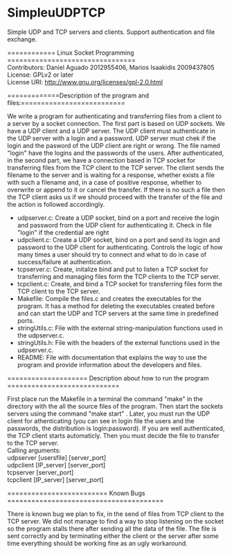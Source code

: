 SimpleuUDPTCP
=============

Simple UDP and TCP servers and clients. Support authentication and file exchange.


============ Linux Socket Programming ================================  
Contributors: Daniel Aguado 2012955406, Marios Isaakidis 2009437805  
License: GPLv2 or later  
License URI: http://www.gnu.org/licenses/gpl-2.0.html


=============Description of the program and files:==========================

We write a program for authenticating and transferring files from a client to a server 
by a socket connection. The first part is based on UDP sockets. We have a UDP client and
a UDP server. The UDP client must authenticate in the UDP server with a login and a 
password. UDP server must chek if the login and the pasword of the UDP client are right 
or wrong. The file named "login" have the logins and the passwords of the users. After 
authenticated, in the second part, we have a connection based in TCP socket for transferring
files from the TCP client to the TCP server. The client sends the filename to the server
and is waiting for a response, whether exists a file with such a filename and, in a case of
positive response, whether to overwrite or append to it or cancel the transfer. If there is
no such a file then the TCP client asks us if we should proceed with the transfer of the file
and the action is followed accordingly.
*  udpserver.c: Create a UDP socket, bind on a port and receive the login and password from the 
UDP client for authenticating it. Check in file "login" if the credential are right
*  udpclient.c: Create a UDP socket, bind on a port and send its login and password to the 
UDP client for authenticating. Controls the logic of how many times a user should try
to connect and what to do in case of success/failure at authentication.
*  tcpserver.c: Create, initalize bind and put to listen a TCP socket for transferring and managing
files form the TCP clients to the TCP server.
*  tcpclient.c: Create, and bind a TCP socket for transferring files form the TCP client to the TCP
server.
*  Makefile: Compile the files.c and creates the executables for the program. It has a method for 
deleting the executables created before and can start the UDP and TCP servers at the same time
in predefined ports.
*  stringUtils.c: File with the external string-manipulation functions used in the udpserver.c.
*  stringUtils.h: File with the headers of the external functions used in the udpserver.c.
*  README: File with documentation that explains the way to use the program and provide information about
the developers and files.
	

==================== Description about how to run the program ============================

First place run the Makefile in a terminal the command "make" in the directory with the all the source files 
of the program. Then start the sockets servers using  the command "make start" . Later, you must run the
UDP client for athenticating (you can see in login file the users and the passwords, the distribution 
is login:password). If you are well authenticated, the TCP client starts automaticly. Then you must 
decide the file to transfer to the TCP server.  
Calling arguments:  
udpserver [usersfile] [server_port]  
udpclient [IP_server] [server_port]  
tcpserver [server_port]  
tcpclient [IP_server] [server_port]



========================= Known Bugs =======================================

There is known bug we plan to fix, in the send of files from TCP client to the TCP server. We did not manage
to find a way to stop listening on the socket so the program stalls there after sending all the data of the
file. The file is sent correctly and by terminating either the client or the server after some time everything
should be working fine as an ugly workaround.
